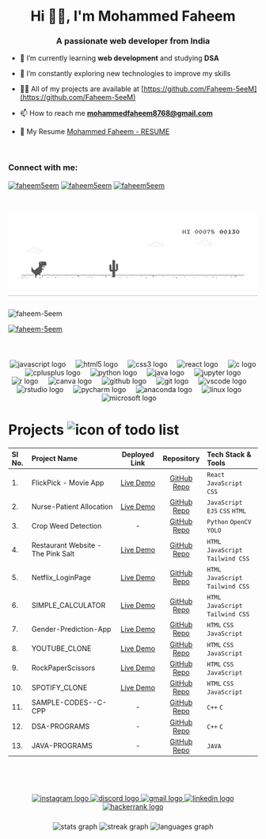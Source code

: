<h1 align = center> Hi 👋🏻, I'm Mohammed Faheem </h1>
<h3 align="center">A passionate web developer from India</h3>

- 🔭 I’m currently learning **web development** and studying **DSA**

- 🌱 I’m constantly exploring new technologies to improve my skills

- 👨‍💻 All of my projects are available at [https://github.com/Faheem-5eeM](https://github.com/Faheem-5eeM)

- 📫 How to reach me **mohammedfaheem8768@gmail.com**

- 📄 My Resume [Mohammed Faheem - RESUME](https://drive.google.com/file/d/1c_jwo0g6HX2Bv0ewi4wjhhqfjWWZM3px/view?usp=drive_link)

<br>

<h3 align="left">Connect with me:</h3>
<p align="left">
<a href="https://www.linkedin.com/in/mohd-faheem/" target="blank"><img align="center" src="https://raw.githubusercontent.com/rahuldkjain/github-profile-readme-generator/master/src/images/icons/Social/linked-in-alt.svg" alt="faheem5eem" height="30" width="40" /></a>
<a href="https://leetcode.com/u/5eeMFaheeM/" target="blank"><img align="center" src="https://raw.githubusercontent.com/rahuldkjain/github-profile-readme-generator/master/src/images/icons/Social/leet-code.svg" alt="faheem5eem" height="30" width="40" /></a>
<a href="https://auth.geeksforgeeks.org/user/yourusername/profile" target="_blank" rel="noopener noreferrer">
<img align="center" src="https://media.geeksforgeeks.org/gfg-gg-logo.svg" alt="faheem5eem" height="30" width="40" />
</a>

</p>

<br>

![picture](https://github.com/Faheem-5eeM/RESTAURANT/blob/main/dino.gif)

###
<p align="left"> <img src="https://komarev.com/ghpvc/?username=faheem-5eem&label=Profile%20views&color=0e75b6&style=flat" alt="faheem-5eem" /> </p>

<p align="left"> <a href="https://github.com/ryo-ma/github-profile-trophy"><img src="https://github-profile-trophy.vercel.app/?username=faheem-5eem" alt="faheem-5eem" /></a> </p>

<br>

###

<div align="center">
  <img src="https://cdn.jsdelivr.net/gh/devicons/devicon/icons/javascript/javascript-plain.svg" height="30" alt="javascript logo"  />
  <img width="12" />
  <img src="https://cdn.jsdelivr.net/gh/devicons/devicon/icons/html5/html5-plain.svg" height="30" alt="html5 logo"  />
  <img width="12" />
  <img src="https://cdn.jsdelivr.net/gh/devicons/devicon/icons/css3/css3-plain.svg" height="30" alt="css3 logo"  />
  <img width="12" />
  <img src="https://cdn.jsdelivr.net/gh/devicons/devicon/icons/react/react-original.svg" height="30" alt="react logo" />
  <img width="12" />
  <img src="https://cdn.simpleicons.org/c/A8B9CC" height="30" alt="c logo"  />
  <img width="12" />
  <img src="https://cdn.jsdelivr.net/gh/devicons/devicon/icons/cplusplus/cplusplus-original.svg" height="30" alt="cplusplus logo"  />
  <img width="12" />
  <img src="https://cdn.jsdelivr.net/gh/devicons/devicon/icons/python/python-plain.svg" height="30" alt="python logo"  />
  <img width="12" />
  <img src="https://cdn.jsdelivr.net/gh/devicons/devicon/icons/java/java-original.svg" height="30" alt="java logo"  />
  <img width="12" />
  <img src="https://cdn.jsdelivr.net/gh/devicons/devicon/icons/jupyter/jupyter-original.svg" height="30" alt="jupyter logo"  />
  <img width="12" />
  <img src="https://cdn.jsdelivr.net/gh/devicons/devicon/icons/r/r-original.svg" height="30" alt="r logo"  />
  <img width="12" />
  <img src="https://cdn.jsdelivr.net/gh/devicons/devicon/icons/canva/canva-original.svg" height="30" alt="canva logo"  />
  <img width="12" />
  <img src="https://cdn.jsdelivr.net/gh/devicons/devicon/icons/github/github-original.svg" height="30" alt="github logo"  />
  <img width="12" />
  <img src="https://cdn.jsdelivr.net/gh/devicons/devicon/icons/git/git-original.svg" height="30" alt="git logo"  />
  <img width="12" />
  <img src="https://cdn.jsdelivr.net/gh/devicons/devicon/icons/vscode/vscode-original.svg" height="30" alt="vscode logo"  />
  <img width="12" />
  <img src="https://cdn.jsdelivr.net/gh/devicons/devicon/icons/rstudio/rstudio-plain.svg" height="30" alt="rstudio logo"  />
  <img width="12" />
  <img src="https://cdn.jsdelivr.net/gh/devicons/devicon/icons/pycharm/pycharm-original.svg" height="30" alt="pycharm logo"  />
  <img width="12" />
  <img src="https://cdn.jsdelivr.net/gh/devicons/devicon/icons/anaconda/anaconda-original.svg" height="30" alt="anaconda logo"  />
  <img width="12" />
  <img src="https://upload.wikimedia.org/wikipedia/commons/a/af/Tux.png" height="30" alt="linux logo" />
  <img width="12" />
  <img src="https://img.favpng.com/20/1/2/microsoft-logo-icon-png-favpng-685u6bvjmVTSVQvgf1yFZk2yh.jpg" height="30" alt="microsoft logo" />
  <img width="12" />



</div>

###

# Projects <img src="https://user-images.githubusercontent.com/74038190/221857969-f37e1717-1470-4fe4-abb5-88b334cf64ea.png" alt="icon of todo list" width="40" />

Sl No.| Project Name | Deployed Link | Repository | Tech Stack & Tools |
:-----|:-------------|:-------------:|:----------:|:-------------------|
1. | FlickPick - Movie App | [Live Demo](https://your-vercel-link.vercel.app/) | [GitHub Repo](https://github.com/Faheem-5eeM/FlickPick) | `React` `JavaScript` `CSS` |
2. | Nurse-Patient Allocation | [Live Demo](https://nurse-allottment.onrender.com/) | [GitHub Repo](https://github.com/Faheem-5eeM/nursealottment) | `JavaScript` `EJS` `CSS` `HTML` |
3. | Crop Weed Detection | - | [GitHub Repo](https://github.com/Faheem-5eeM/Crop-Weed-Detection) | `Python` `OpenCV` `YOLO` |
4. | Restaurant Website - The Pink Salt | [Live Demo](https://faheem-5eem.github.io/RESTAURANT/) | [GitHub Repo](https://github.com/Faheem-5eeM/RESTAURANT) | `HTML` `JavaScript` `Tailwind CSS` |
5. | Netflix_LoginPage | [Live Demo](https://faheem-5eem.github.io/Netflix_LoginPage/) | [GitHub Repo](https://github.com/Faheem-5eeM/Netflix_LoginPage) | `HTML` `JavaScript` `Tailwind CSS` |
6. | SIMPLE_CALCULATOR | [Live Demo](https://faheem-5eem.github.io/SIMPLE_CALCULATOR/) | [GitHub Repo](https://github.com/Faheem-5eeM/SIMPLE_CALCULATOR) | `HTML` `JavaScript` `Tailwind CSS` |
7. | Gender-Prediction-App | [Live Demo](https://faheem-5eem.github.io/Gender-Prediction-App/) | [GitHub Repo](https://github.com/Faheem-5eeM/Gender-Prediction-App) | `HTML` `CSS` `JavaScript` |
8. | YOUTUBE_CLONE | [Live Demo](https://youtube-clone-peach-one.vercel.app/) | [GitHub Repo](https://github.com/Faheem-5eeM/YOUTUBE_CLONE) | `HTML` `CSS` `JavaScript` |
9. | RockPaperScissors | [Live Demo](https://rock-paper-scissors-rose-two.vercel.app/) | [GitHub Repo](https://github.com/Faheem-5eeM/RockPaperScissors) | `HTML` `CSS` `JavaScript` |
10. | SPOTIFY_CLONE | [Live Demo](https://spotify-clone-puce-six-66.vercel.app/) | [GitHub Repo](https://github.com/Faheem-5eeM/SPOTIFY_CLONE) | `HTML` `CSS` `JavaScript` |
11. | SAMPLE-CODES--C-CPP | - | [GitHub Repo](https://github.com/Faheem-5eeM/SAMPLE-CODES--C-CPP) | `C++` `C` |
12. | DSA-PROGRAMS | - | [GitHub Repo](https://github.com/Faheem-5eeM/DSA-PROGRAMS) | `C++` `C` |
13. | JAVA-PROGRAMS | - | [GitHub Repo](https://github.com/Faheem-5eeM/JAVA-PROGRAMS) | `JAVA` |

<br>


<p align="left"> <a href="https://twitter.com/" target="blank"><img src="https://img.shields.io/twitter/follow/?logo=twitter&style=for-the-badge" alt="" /></a> </p>

<div align="center">
  <a href="https://www.instagram.com/f4h.eem._?igsh=MXRnczk0bnNwNnJi" target="_blank">
    <img src="https://img.shields.io/static/v1?message=Instagram&logo=instagram&label=&color=E4405F&logoColor=white&labelColor=&style=for-the-badge" height="35" alt="instagram logo"  />
  </a>
  <a href="https://discord.com/channels/1057327569868947476" target="_blank">
    <img src="https://img.shields.io/static/v1?message=Discord&logo=discord&label=&color=7289DA&logoColor=white&labelColor=&style=for-the-badge" height="35" alt="discord logo"  />
  </a>
  <a href="https://www.gmail.com/mohammedfaheem8768@gmail.com" target="_blank">
    <img src="https://img.shields.io/static/v1?message=Gmail&logo=gmail&label=&color=D14836&logoColor=white&labelColor=&style=for-the-badge" height="35" alt="gmail logo"  />
  </a>
  <a href="https://www.linkedin.com/in/mohd-faheem/" target="_blank">
    <img src="https://img.shields.io/static/v1?message=LinkedIn&logo=linkedin&label=&color=0077B5&logoColor=white&labelColor=&style=for-the-badge" height="35" alt="linkedin logo"  />
  </a>
  <a href="https://www.hackerrank.com/profile/mohammedfaheem81" target="_blank">
    <img src="https://img.shields.io/static/v1?message=HackerRank&logo=hackerrank&label=&color=2EC866&logoColor=white&labelColor=&style=for-the-badge" height="35" alt="hackerrank logo"  />
  </a>
</div>


###

<div align="center">
  <img src="https://github-readme-stats.vercel.app/api?username=Faheem-5eeM&hide_title=false&hide_rank=false&show_icons=true&include_all_commits=true&count_private=true&disable_animations=false&theme=dracula&locale=en&hide_border=false" height="150" alt="stats graph"  />
  <img src="https://streak-stats.demolab.com?user=Faheem-5eeM&locale=en&mode=daily&theme=dracula&hide_border=false&border_radius=5" height="150" alt="streak graph"  />
  <img src="https://github-readme-stats.vercel.app/api/top-langs?username=Faheem-5eeM&locale=en&hide_title=false&layout=compact&card_width=320&langs_count=6&theme=dracula&hide_border=false" height="170" alt="languages graph"  />
</div>

